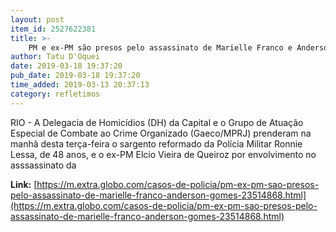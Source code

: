 ```yaml
---
layout: post
item_id: 2527622381
title: >-
    PM e ex-PM são presos pelo assassinato de Marielle Franco e Anderson Gomes
author: Tatu D'Oquei
date: 2019-03-18 19:37:20
pub_date: 2019-03-18 19:37:20
time_added: 2019-03-13 20:37:13
category: refletimos
---
```


RIO - A Delegacia de Homicídios (DH) da Capital e o Grupo de Atuação Especial de Combate ao Crime Organizado (Gaeco/MPRJ) prenderam na manhã desta terça-feira o sargento reformado da Polícia Militar Ronnie Lessa, de 48 anos, e o ex-PM Elcio Vieira de Queiroz por envolvimento no asssassinato da

**Link:** [https://m.extra.globo.com/casos-de-policia/pm-ex-pm-sao-presos-pelo-assassinato-de-marielle-franco-anderson-gomes-23514868.html](https://m.extra.globo.com/casos-de-policia/pm-ex-pm-sao-presos-pelo-assassinato-de-marielle-franco-anderson-gomes-23514868.html)

